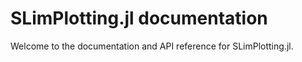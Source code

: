 # SLimPlotting.jl documentation

Welcome to the documentation and API reference for SLimPlotting.jl.

```@contents
```
